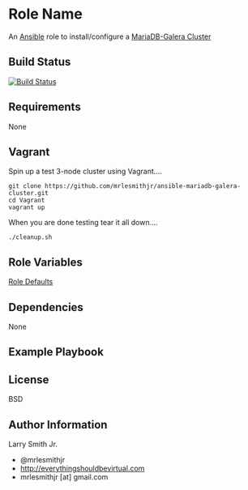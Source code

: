 Role Name
=========

An [Ansible] role to install/configure a [MariaDB-Galera Cluster]

Build Status
------------

[![Build Status](https://travis-ci.org/mrlesmithjr/ansible-mariadb-galera-cluster.svg?branch=master)](https://travis-ci.org/mrlesmithjr/ansible-mariadb-galera-cluster)

Requirements
------------

None

Vagrant
-------
Spin up a test 3-node cluster using Vagrant....
````
git clone https://github.com/mrlesmithjr/ansible-mariadb-galera-cluster.git
cd Vagrant
vagrant up
````
When you are done testing tear it all down....  
````
./cleanup.sh
````

Role Variables
--------------

[Role Defaults](./defaults/main.yml)

Dependencies
------------

None

Example Playbook
----------------


License
-------

BSD

Author Information
------------------

Larry Smith Jr.
- @mrlesmithjr
- http://everythingshouldbevirtual.com
- mrlesmithjr [at] gmail.com

[Ansible]: <https://www.ansible.com>
[MariaDB-Galera Cluster]: <https://mariadb.com/kb/en/mariadb/what-is-mariadb-galera-cluster/>
